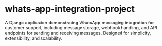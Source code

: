 # whats-app-integration-project
A Django application demonstrating WhatsApp messaging integration for customer support, including message storage, webhook handling, and API endpoints for sending and receiving messages. Designed for simplicity, extensibility, and scalability.
